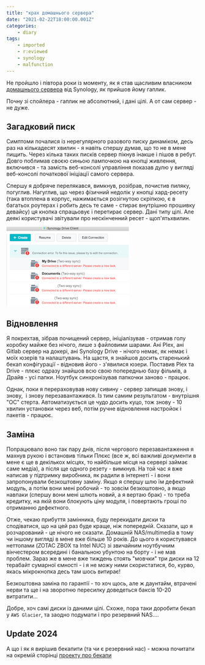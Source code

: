 ```yaml
---
title: "крах домашнього сервера"
date: "2021-02-22T18:00:00.001Z"
categories:
    - diary
tags:
    - imported
    - r:eviewed
    - synology
    - malfunction
---
```


Не пройшло і півтора роки із моменту, як я став щасливим власником [домашнього сервера](/posts/2019/12/04) від Synology, як прийшов йому гаплик.
<!--more-->
Почну зі спойлера - гаплик не абсолютний, і дані цілі. А от сам сервер - не дуже.

## Загадковий писк

Симптоми почалися із нерегулярного разового писку динаміком, десь раз на кількадесят хвилин - я навіть спершу думав, що то не в мене пищить. Через кілька таких писків сервер пікнув інакше і пішов в ребут. Довго поблимав своєю синьою лампочкою на кнопці живлення, включився - та замість веб-консолі управління показав дулю у вигляді веб-консолі початкової ініціації самого сервера.

Спершу я добряче перелякався, вимкнув, розібрав, почистив пиляку, погуглив. Нагуглив, що через фізичний недолік у кнопці хард-ресету (така втоплена в корпус, нажимається розігнутою скріпкою, є в багатьох роутерах і робить десь те саме - стирає внутрішню прошивку девайсу) ця кнопка спрацьовує і перетирає сервер. Дані типу цілі. Але деякі користувачі звітували про нескінченний ресет - щоп'ятьхвилин.

[![drive client gone red](thumb_00.jpg)](img00.jpg)  

## Відновлення

Я покрехтав, зібрав почищений сервер, ініціалізував - отримав голу коробку майже без нічого, лише з файловими шарами. Ані Plex, ані Gitlab сервер на докері, ані Synology Drive - нічого немає, як немає і моїх юзерів та налаштувань. На щастя, я знайшов досить старенький бекап конфігурації - відновив його - з'явилися юзери. Поставив Plex та Drive - плєкс одразу знайшов всю свою попереднью базу фільмів, а Драйв - усі папки. Ноутбук синхронізував папкочки заново - працює.

Однак, поки я перераховував нову сивину - сервер запищав знову, і знову,  і знову перезавантажився. Із тим самим результатом - внутрішня "ОС" стерта. Автоматизується це чудо досить куцо, тож знову - 10 хвилин установки через веб, потім ручне відновлення настройок і пакетів - працює.

## Заміна

Попрацювало воно так пару днів, після чергового перезавантаження я махнув рукою і встановив тільки Плєкс (все ж, всі важливі документи в мене є ще в декількох місцях, то найбільше місця на сервері займає саме медіа), а після ще одного резету - вимкнув. На той час я вже написав у підтримку виробника, як радили в інтернеті - і вони запропонували безкоштовну заміну. Якщо я спершу шлю їм дефектний модуль, а потім вони мені робочий - то зовсім безкоштовно, а якщо навпаки (спершу вони мені шлють новий, а я вертаю брак) - то треба кредитку, на якій вони блокують ціну модуля, і повертають гроші по отриманню дефектного.

Отже, чекаю прибуття замінника, буду перекидати диски та сподіватися, що на цей раз буде краще, ніж попередній. Сказати, що я розчарований - це нічого не сказати. Домашній NAS/multimedia в тому чи іншому вигляді в мене вже більше 10 років. До цього я користувався неттопами (ZOTAC ZBOX та Intel NUC) зі звичайним ноутбучним вінчестером всередині і банальною убунтою на борту - і не мав проблем. Зараз же в мене вже тиждень стоять "мовчки" три диски на 12 терабайт сумарної ємності - і я не можу ними скористатися, бо, курво, якась мікрокнопка десь там шось витирає!

Безкоштовна заміна по гарантії - то хоч щось, але ж даунтайм, втрачені нерви та ще і на зворотню пересилку доведеться баксів 10-20 витратити...

Добре, хоч самі диски із даними цілі. Схоже, пора таки доробити бекап у `AWS Glacier`, та заодно подумати і про резервний NAS....

## Update 2024

А що і як я вирішив бекапити (та чи є резервний нас) - можна почитати на окремій сторінці [проекту про бекапи](/docs/projects/backup/)

